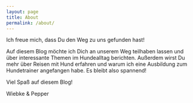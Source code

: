 ```yaml
---
layout: page
title: About
permalink: /about/
---
```


Ich freue mich, dass Du den Weg zu uns gefunden hast!

Auf diesem Blog möchte ich Dich an unserem Weg teilhaben lassen und über interessante Themen im Hundealltag berichten. Außerdem wirst Du mehr über Reisen mit Hund erfahren und warum ich eine Ausbildung zum Hundetrainer angefangen habe. Es bleibt also spannend!

Viel Spaß auf diesem Blog!

Wiebke & Pepper
